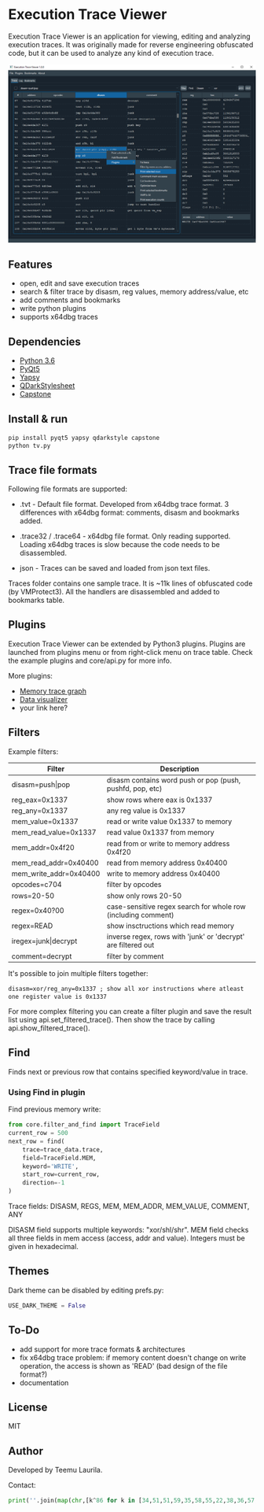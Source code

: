 # Execution Trace Viewer

Execution Trace Viewer is an application for viewing, editing and analyzing execution traces. It was originally made for reverse engineering obfuscated code, but it can be used to analyze any kind of execution trace.

![Execution Trace Viewer](docs/img/etv.png "Execution Trace Viewer")

## Features

- open, edit and save execution traces
- search & filter trace by disasm, reg values, memory address/value, etc
- add comments and bookmarks
- write python plugins
- supports x64dbg traces

## Dependencies

- [Python 3.6](https://python.org/download)
- [PyQt5](https://www.riverbankcomputing.com/software/pyqt/intro)
- [Yapsy](https://github.com/tibonihoo/yapsy/)
- [QDarkStylesheet](https://github.com/ColinDuquesnoy/QDarkStyleSheet)
- [Capstone](https://github.com/aquynh/capstone)

## Install & run

```shell
pip install pyqt5 yapsy qdarkstyle capstone
python tv.py
```

## Trace file formats

Following file formats are supported:

- .tvt - Default file format. Developed from x64dbg trace format. 3 differences with x64dbg format: comments, disasm and bookmarks added.

- .trace32 / .trace64 - x64dbg file format. Only reading supported. Loading x64dbg traces is slow because the code needs to be disassembled.

- json - Traces can be saved and loaded from json text files.

Traces folder contains one sample trace. It is ~11k lines of obfuscated code (by VMProtect3). All the handlers are disassembled and added to bookmarks table.

## Plugins

Execution Trace Viewer can be extended by Python3 plugins. Plugins are launched from plugins menu or from right-click menu on trace table. Check the example plugins and core/api.py for more info.

More plugins:

- [Memory trace graph](https://github.com/teemu-l/mem-trace-plugin)
- [Data visualizer](https://github.com/teemu-l/dataviz-plugin)
- your link here?

## Filters

Example filters:

   Filter                 |    Description
--------------------------|--------------------------------------------------------------
disasm=push&#x7c;pop      |  disasm contains word push or pop (push, pushfd, pop, etc)
reg_eax=0x1337            |  show rows where eax is 0x1337
reg_any=0x1337            |  any reg value is 0x1337
mem_value=0x1337          |  read or write value 0x1337 to memory
mem_read_value=0x1337     |  read value 0x1337 from memory
mem_addr=0x4f20           |  read from or write to memory address 0x4f20
mem_read_addr=0x40400     |  read from memory address 0x40400
mem_write_addr=0x40400    |  write to memory address 0x40400
opcodes=c704              |  filter by opcodes
rows=20-50                |  show only rows 20-50
regex=0x40?00             |  case-sensitive regex search for whole row (including comment)
regex=READ                |  show insctructions which read memory
iregex=junk&#x7c;decrypt  |  inverse regex, rows with 'junk' or 'decrypt' are filtered out
comment=decrypt           |  filter by comment

It's possible to join multiple filters together:

```
disasm=xor/reg_any=0x1337 ; show all xor instructions where atleast one register value is 0x1337
```

For more complex filtering you can create a filter plugin and save the result list using api.set_filtered_trace(). Then show the trace by calling api.show_filtered_trace().

## Find

Finds next or previous row that contains specified keyword/value in trace.

### Using Find in plugin

Find previous memory write:

```python
from core.filter_and_find import TraceField
current_row = 500
next_row = find(
    trace=trace_data.trace,
    field=TraceField.MEM,
    keyword='WRITE',
    start_row=current_row,
    direction=-1
)
```

Trace fields: DISASM, REGS, MEM, MEM_ADDR, MEM_VALUE, COMMENT, ANY

DISASM field supports multiple keywords: "xor/shl/shr". MEM field checks all three fields in mem access (access, addr and value). Integers must be given in hexadecimal.

## Themes

Dark theme can be disabled by editing prefs.py:

```python
USE_DARK_THEME = False
```

## To-Do

- add support for more trace formats & architectures
- fix x64dbg trace problem: if memory content doesn't change on write operation, the access is shown as 'READ' (bad design of the file format?)
- documentation

## License

MIT

## Author

Developed by Teemu Laurila.

Contact:

```python
print(''.join(map(chr,[k^86 for k in [34,51,51,59,35,58,55,22,38,36,57,34,57,56,59,55,63,58,120,53,57,59]])))
```
